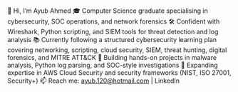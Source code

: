 👋 Hi, I’m Ayub Ahmed
🎓 Computer Science graduate specialising in cybersecurity, SOC operations, and network forensics
🛠 Confident with Wireshark, Python scripting, and SIEM tools for threat detection and log analysis
📚 Currently following a structured cybersecurity learning plan covering networking, scripting, cloud security, SIEM, threat hunting, digital forensics, and MITRE ATT&CK
📂 Building hands-on projects in malware analysis, Python log parsing, and SOC-style investigations
🌱 Expanding expertise in AWS Cloud Security and security frameworks (NIST, ISO 27001, Security+)
📫 Reach me: ayub.120@hotmail.com | LinkedIn
